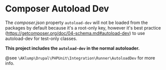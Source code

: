 <!--
id: composer_autoload_dev
tags: ''
-->

# Composer Autoload Dev

The _composer.json_ property `autoload-dev` will not be loaded from the packages by default because it's a root-only key, however it's best practice
(https://getcomposer.org/doc/04-schema.md#autoload-dev) to use autoload-dev
for test-only classes.

**This project includes the `autoload-dev` in the normal autoloader.**

@see `\AKlump\Drupal\PHPUnit\Integration\Runner\AutoloadDev` for more info.
